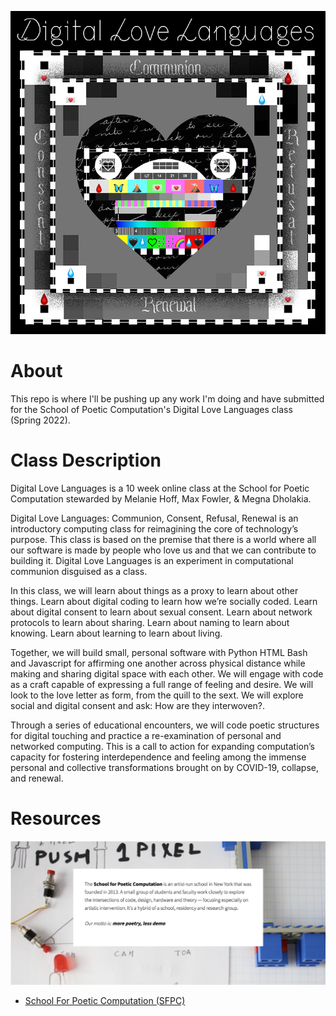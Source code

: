 ![<img src="/images/dll2022.png" width="100" height="100"/>](/images/dll2022.png)

# About
This repo is where I'll be pushing up any work I'm doing and have submitted for the School of Poetic Computation's Digital Love Languages class (Spring 2022).

# Class Description
Digital Love Languages is a 10 week online class at the School for Poetic Computation stewarded by Melanie Hoff, Max Fowler, & Megna Dholakia.

Digital Love Languages: Communion, Consent, Refusal, Renewal is an introductory computing class for reimagining the core of technology’s purpose. This class is based on the premise that there is a world where all our software is made by people who love us and that we can contribute to building it. Digital Love Languages is an experiment in computational communion disguised as a class.

In this class, we will learn about things as a proxy to learn about other things. Learn about digital coding to learn how we’re socially coded. Learn about digital consent to learn about sexual consent. Learn about network protocols to learn about sharing. Learn about naming to learn about knowing. Learn about learning to learn about living.

Together, we will build small, personal software with Python HTML Bash and Javascript for affirming one another across physical distance while making and sharing digital space with each other. We will engage with code as a craft capable of expressing a full range of feeling and desire. We will look to the love letter as form, from the quill to the sext. We will explore social and digital consent and ask: How are they interwoven?.

Through a series of educational encounters, we will code poetic structures for digital touching and practice a re-examination of personal and networked computing. This is a call to action for expanding computation’s capacity for fostering interdependence and feeling among the immense personal and collective transformations brought on by COVID-19, collapse, and renewal.

# Resources
![<img src="/images/sfpc.png" width="150" height="100"/>](/images/sfpc.png)
- [School For Poetic Computation (SFPC)](https://sfpc.io/)

